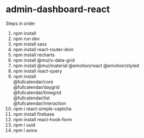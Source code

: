 # admin-dashboard-react

Steps in order
1. npm install
2. npm run dev
3. npm install sass
4. npm install react-router-dom
5. npm install recharts
6. npm install @mui/x-data-grid
7. npm install @mui/material @emotion/react @emotion/styled
8. npm install react-query
9. npm install \
  @fullcalendar/core \
  @fullcalendar/daygrid \
  @fullcalendar/timegrid \
  @fullcalendar/list \
  @fullcalendar/interaction
10. npm i react-simple-captcha
11. npm install firebase
12. npm install react-hook-form
13. npm i uuid
14. npm i axios